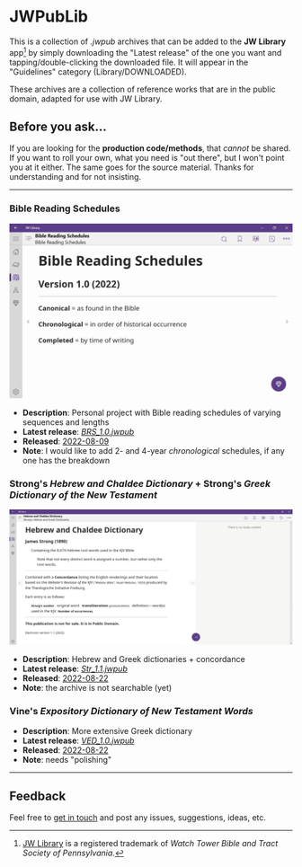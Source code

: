 # JWPubLib

This is a collection of *.jwpub* archives that can be added to the **JW Library** app[^1] by simply downloading the "Latest release" of the one you want and tapping/double-clicking the downloaded file. It will appear in the "Guidelines" category (Library/DOWNLOADED).

These archives are a collection of reference works that are in the public domain, adapted for use with JW Library.

## Before you ask...

If you are looking for the **production code/methods**, that *cannot* be shared. If you want to roll your own, what you need is "out there", but I won't point you at it either. The same goes for the source material. Thanks for understanding and for not insisting.

____
### Bible Reading Schedules

![preview](screenshots/BRS.gif)

* **Description**: Personal project with Bible reading schedules of varying sequences and lengths
* **Latest release**: [*BRS_1.0.jwpub*](https://filen.io/d/51255583-3ade-4224-be05-69aa21167da4#!M4cBHB1gutJQ8crmPoZLQb4E6MEJf3uf)
* **Released**: [2022-08-09](CHANGELOG.md/#brsjwpub---10---2022-08-09)
* **Note**: I would like to add 2- and 4-year *chronological* schedules, if any one has the breakdown


### Strong's *Hebrew and Chaldee Dictionary* + Strong's *Greek Dictionary of the New Testament*

![preview](screenshots/Str.gif)

* **Description**: Hebrew and Greek dictionaries + concordance
* **Latest release**: [*Str_1.1.jwpub*](https://filen.io/d/6c122873-beee-41cc-9274-c235fa3a6205#!daoLaIODOMwU91daN6XgIlgsOvxgNQQI)
* **Released**: [2022-08-22](CHANGELOG.md/#strjwpub---11---2022-08-22)
* **Note**: the archive is not searchable (yet) 


### Vine's *Expository Dictionary of New Testament Words*

* **Description**: More extensive Greek dictionary
* **Latest release**: [*VED_1.0.jwpub*](https://filen.io/d/3c26cccf-5caa-40d5-a1e0-f2a6dd93eca4#!ar7ZbBJT3pQHM6EGGA5S19xCWvesSFuF)
* **Released**: [2022-08-22](CHANGELOG.md/#vedjwpub---10---2022-08-28)
* **Note**: needs "polishing"
____
## Feedback

Feel free to [get in touch](https://github.com/erykjj/jwpublib/issues) and post any issues, suggestions, ideas, etc.

[^1]: [JW Library](https://www.jw.org/en/online-help/jw-library/) is a registered trademark of *Watch Tower Bible and Tract Society of Pennsylvania*.

